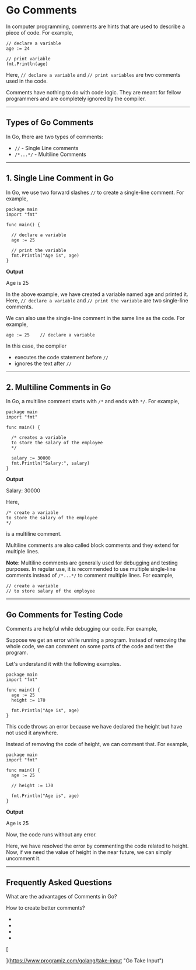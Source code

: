 # Go Comments

In computer programming, comments are hints that are used to describe a piece of code. For example,

```
// declare a variable
age := 24

// print variable
fmt.Println(age)
```

Here, `// declare a variable` and `// print variables` are two comments used in the code.

Comments have nothing to do with code logic. They are meant for fellow programmers and are completely ignored by the compiler.

---

## Types of Go Comments

In Go, there are two types of comments:

- `//` - Single Line comments
- `/*...*/` - Multiline Comments

---

## 1. Single Line Comment in Go

In Go, we use two forward slashes `//` to create a single-line comment. For example,

```
package main
import "fmt"

func main() {

  // declare a variable
  age := 25
 
  // print the variable
  fmt.Println("Age is", age)
}
```

**Output**

Age is 25

In the above example, we have created a variable named age and printed it. Here, `// declare a variable` and `// print the variable` are two single-line comments.

We can also use the single-line comment in the same line as the code. For example,

```
age := 25    // declare a variable
```

In this case, the compiler

- executes the code statement before `//`
- ignores the text after `//`

---

## 2. Multiline Comments in Go

In Go, a multiline comment starts with `/*` and ends with `*/`. For example,

```
package main
import "fmt"

func main() {

  /* creates a variable
  to store the salary of the employee
  */

  salary := 30000
  fmt.Println("Salary:", salary)
}
```

**Output**

Salary: 30000

Here,

```
/* create a variable
to store the salary of the employee
*/
```

is a multiline comment.

Multiline comments are also called block comments and they extend for multiple lines.

**Note**: Multiline comments are generally used for debugging and testing purposes. In regular use, it is recommended to use multiple single-line comments instead of `/*...*/` to comment multiple lines. For example,

```
// create a variable
// to store salary of the employee
```

---

## Go Comments for Testing Code

Comments are helpful while debugging our code. For example,

Suppose we get an error while running a program. Instead of removing the whole code, we can comment on some parts of the code and test the program.

Let's understand it with the following examples.

```
package main
import "fmt"

func main() {
  age := 25
  height := 170
  
  fmt.Println("Age is", age)
}
```

This code throws an error because we have declared the height but have not used it anywhere.

Instead of removing the code of height, we can comment that. For example,

```
package main
import "fmt"

func main() {
  age := 25

  // height := 170
  
  fmt.Println("Age is", age)
}
```

**Output**

Age is 25

Now, the code runs without any error.

Here, we have resolved the error by commenting the code related to height. Now, if we need the value of height in the near future, we can simply uncomment it.

---

## Frequently Asked Questions

What are the advantages of Comments in Go?

How to create better comments?

- [](https://www.programiz.com/golang/comments#introduction)
- [](https://www.programiz.com/golang/comments#single-line)
- [](https://www.programiz.com/golang/comments#multiple-lines)
- [](https://www.programiz.com/golang/comments#testing-comments)

[

  


](https://www.programiz.com/golang/take-input "Go Take Input")